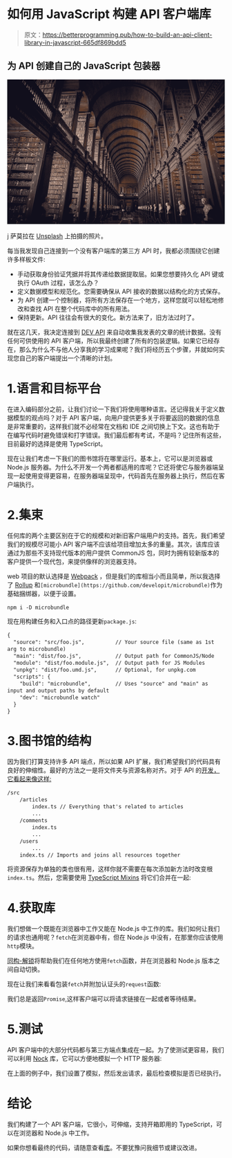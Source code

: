 # 如何用 JavaScript 构建 API 客户端库

> 原文：<https://betterprogramming.pub/how-to-build-an-api-client-library-in-javascript-665df869bdd5>

## 为 API 创建自己的 JavaScript 包装器

![](img/d1f608515ea4a0f4208455a06e4c4f2b.png)

j 萨莫拉在 [Unsplash](https://unsplash.com?utm_source=medium&utm_medium=referral) 上拍摄的照片。

每当我发现自己连接到一个没有客户端库的第三方 API 时，我都必须围绕它创建许多样板文件:

*   手动获取身份验证凭据并将其传递给数据提取层。如果您想要持久化 API 键或执行 OAuth 过程，该怎么办？
*   定义数据模型和规范化。您需要确保从 API 接收的数据以结构化的方式保存。
*   为 API 创建一个控制器，将所有方法保存在一个地方，这样您就可以轻松地修改和查找 API 在整个代码库中的所有用法。
*   保持更新。API 往往会有很大的变化。新方法来了，旧方法过时了。

就在这几天，我决定连接到 [DEV API](https://docs.dev.to/api/) 来自动收集我发表的文章的统计数据。没有任何可供使用的 API 客户端，所以我最终创建了所有的包装逻辑。如果它已经存在，那么为什么不与他人分享我的学习成果呢？我们将经历五个步骤，并就如何实现您自己的客户端提出一个清晰的计划。

# 1.语言和目标平台

在进入编码部分之前，让我们讨论一下我们将使用哪种语言。还记得我关于定义数据模型的观点吗？对于 API 客户端，向用户提供更多关于将要返回的数据的信息是非常重要的，这样我们就不必经常在文档和 IDE 之间切换上下文。这也有助于在编写代码时避免错误和打字错误。我们最后都有考试，不是吗？记住所有这些，目前最好的选择是使用 TypeScript。

现在让我们考虑一下我们的图书馆将在哪里运行。基本上，它可以是浏览器或 Node.js 服务器。为什么不开发一个两者都适用的库呢？它还将使它与服务器端呈现一起使用变得更容易，在服务器端呈现中，代码首先在服务器上执行，然后在客户端执行。

# 2.集束

任何库的两个主要区别在于它的规模和对新旧客户端用户的支持。首先，我们希望我们的规模尽可能小 API 客户端不应该给项目增加太多的重量。其次，该库应该通过为那些不支持现代版本的用户提供 CommonJS 包，同时为拥有较新版本的客户提供一个现代包，来提供像样的浏览器支持。

web 项目的默认选择是 [Webpack](https://webpack.js.org/) ，但是我们的库相当小而且简单，所以我选择了 [Rollup](https://rollupjs.org/) 和`[microbundle](https://github.com/developit/microbundle)`作为基础捆绑器，以便于设置。

```
npm i -D microbundle
```

现在用构建任务和入口点的路径更新`package.js`:

```
{
  "source": "src/foo.js",          // Your source file (same as 1st arg to microbundle)
  "main": "dist/foo.js",           // Output path for CommonJS/Node
  "module": "dist/foo.module.js",  // Output path for JS Modules
  "unpkg": "dist/foo.umd.js",      // Optional, for unpkg.com
  "scripts": {
    "build": "microbundle",        // Uses "source" and "main" as input and output paths by default
    "dev": "microbundle watch"
  }
}
```

# 3.图书馆的结构

因为我们打算支持许多 API 端点，所以如果 API 扩展，我们希望我们的代码具有良好的伸缩性。最好的方法之一是将文件夹与资源名称对齐。对于 API 的[开发，它看起来像这样:](https://docs.dev.to/api/)

```
/src
	/articles
		index.ts // Everything that's related to articles
		...
	/comments
		index.ts
		...
	/users
		...
	index.ts // Imports and joins all resources together
```

将资源保存为单独的类也很有用，这样你就不需要在每次添加新方法时改变根`index.ts`。然后，您需要使用 [TypeScript Mixins](https://www.typescriptlang.org/docs/handbook/mixins.html) 将它们合并在一起:

# 4.获取库

我们想做一个既能在浏览器中工作又能在 Node.js 中工作的库。我们如何让我们的请求也通用呢？`fetch`在浏览器中有，但在 Node.js 中没有，在那里你应该使用`http`模块。

[同构-解锁](https://github.com/developit/unfetch/tree/master/packages/isomorphic-unfetch)将帮助我们在任何地方使用`fetch`函数，并在浏览器和 Node.js 版本之间自动切换。

现在让我们来看看包装`fetch`并附加认证头的`request`函数:

我们总是返回`Promise`,这样客户端可以将请求链接在一起或者等待结果。

# 5.测试

API 客户端中的大部分代码都与第三方端点集成在一起。为了使测试更容易，我们可以利用 [Nock](https://github.com/nock/nock) 库，它可以方便地模拟一个 HTTP 服务器:

在上面的例子中，我们设置了模拟，然后发出请求，最后检查模拟是否已经执行。

# 结论

我们构建了一个 API 客户端，它很小，可伸缩，支持开箱即用的 TypeScript，可以在浏览器和 Node.js 中工作。

如果你想看最终的代码，请随意查看[库](https://github.com/ilyamkin/dev-to-js)。不要犹豫问我细节或建议改进。